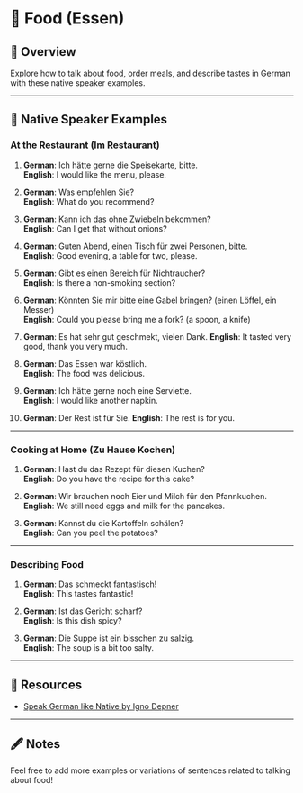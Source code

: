 # 🍴 Food (Essen)

## 📝 Overview
Explore how to talk about food, order meals, and describe tastes in German with these native speaker examples.

---

## 🧩 Native Speaker Examples

### **At the Restaurant (Im Restaurant)**
1. **German**: Ich hätte gerne die Speisekarte, bitte.  
   **English**: I would like the menu, please.

2. **German**: Was empfehlen Sie?  
   **English**: What do you recommend?

3. **German**: Kann ich das ohne Zwiebeln bekommen?  
   **English**: Can I get that without onions?

4. **German**: Guten Abend, einen Tisch für zwei Personen, bitte.  
   **English**: Good evening, a table for two, please.

5. **German**: Gibt es einen Bereich für Nichtraucher?  
   **English**: Is there a non-smoking section?

6. **German**: Könnten Sie mir bitte eine Gabel bringen? (einen Löffel, ein Messer)  
   **English**: Could you please bring me a fork? (a spoon, a knife)

7. **German**: Es hat sehr gut geschmekt, vielen Dank.
    **English**: It tasted very good, thank you very much.

8. **German**: Das Essen war köstlich.  
   **English**: The food was delicious.

9. **German**: Ich hätte gerne noch eine Serviette.  
   **English**: I would like another napkin.

10. **German**: Der Rest ist für Sie. 
    **English**: The rest is for you.

---

### **Cooking at Home (Zu Hause Kochen)**
1. **German**: Hast du das Rezept für diesen Kuchen?  
   **English**: Do you have the recipe for this cake?

2. **German**: Wir brauchen noch Eier und Milch für den Pfannkuchen.  
   **English**: We still need eggs and milk for the pancakes.

3. **German**: Kannst du die Kartoffeln schälen?  
   **English**: Can you peel the potatoes?

---

### **Describing Food**
1. **German**: Das schmeckt fantastisch!  
   **English**: This tastes fantastic!

2. **German**: Ist das Gericht scharf?  
   **English**: Is this dish spicy?

3. **German**: Die Suppe ist ein bisschen zu salzig.  
   **English**: The soup is a bit too salty.

---

## 🔗 Resources
- [Speak German like Native by Igno Depner](https://www.amazon.de/Speak-German-like-Native-Conversation/dp/1530537533)

---

## 🖋 Notes
Feel free to add more examples or variations of sentences related to talking about food!